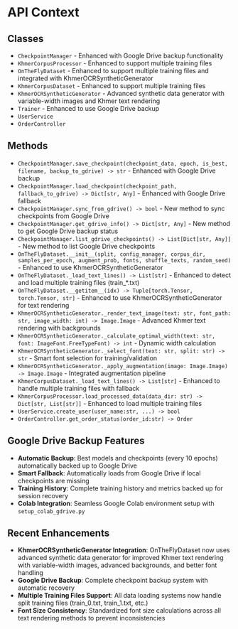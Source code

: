 # API Context

## Classes
- `CheckpointManager` - Enhanced with Google Drive backup functionality
- `KhmerCorpusProcessor` - Enhanced to support multiple training files
- `OnTheFlyDataset` - Enhanced to support multiple training files and integrated with KhmerOCRSyntheticGenerator
- `KhmerCorpusDataset` - Enhanced to support multiple training files
- `KhmerOCRSyntheticGenerator` - Advanced synthetic data generator with variable-width images and Khmer text rendering
- `Trainer` - Enhanced to use Google Drive backup
- `UserService`
- `OrderController`

## Methods
- `CheckpointManager.save_checkpoint(checkpoint_data, epoch, is_best, filename, backup_to_gdrive) -> str` - Enhanced with Google Drive backup
- `CheckpointManager.load_checkpoint(checkpoint_path, fallback_to_gdrive) -> Dict[str, Any]` - Enhanced with Google Drive fallback
- `CheckpointManager.sync_from_gdrive() -> bool` - New method to sync checkpoints from Google Drive
- `CheckpointManager.get_gdrive_info() -> Dict[str, Any]` - New method to get Google Drive backup status
- `CheckpointManager.list_gdrive_checkpoints() -> List[Dict[str, Any]]` - New method to list Google Drive checkpoints
- `OnTheFlyDataset.__init__(split, config_manager, corpus_dir, samples_per_epoch, augment_prob, fonts, shuffle_texts, random_seed)` - Enhanced to use KhmerOCRSyntheticGenerator
- `OnTheFlyDataset._load_text_lines() -> List[str]` - Enhanced to detect and load multiple training files (train_*.txt)
- `OnTheFlyDataset.__getitem__(idx) -> Tuple[torch.Tensor, torch.Tensor, str]` - Enhanced to use KhmerOCRSyntheticGenerator for text rendering
- `KhmerOCRSyntheticGenerator._render_text_image(text: str, font_path: str, image_width: int) -> Image.Image` - Advanced Khmer text rendering with backgrounds
- `KhmerOCRSyntheticGenerator._calculate_optimal_width(text: str, font: ImageFont.FreeTypeFont) -> int` - Dynamic width calculation
- `KhmerOCRSyntheticGenerator._select_font(text: str, split: str) -> str` - Smart font selection for training/validation
- `KhmerOCRSyntheticGenerator._apply_augmentation(image: Image.Image) -> Image.Image` - Integrated augmentation pipeline
- `KhmerCorpusDataset._load_text_lines() -> List[str]` - Enhanced to handle multiple training files with fallback
- `KhmerCorpusProcessor.load_processed_data(data_dir: str) -> Dict[str, List[str]]` - Enhanced to load multiple training files
- `UserService.create_user(user_name:str, ...) -> bool`
- `OrderController.get_order_status(order_id:str) -> Order`

## Google Drive Backup Features
- **Automatic Backup**: Best models and checkpoints (every 10 epochs) automatically backed up to Google Drive
- **Smart Fallback**: Automatically loads from Google Drive if local checkpoints are missing
- **Training History**: Complete training history and metrics backed up for session recovery
- **Colab Integration**: Seamless Google Colab environment setup with `setup_colab_gdrive.py`

## Recent Enhancements
- **KhmerOCRSyntheticGenerator Integration**: OnTheFlyDataset now uses advanced synthetic data generator for improved Khmer text rendering with variable-width images, advanced backgrounds, and better font handling
- **Google Drive Backup**: Complete checkpoint backup system with automatic recovery
- **Multiple Training Files Support**: All data loading systems now handle split training files (train_0.txt, train_1.txt, etc.)
- **Font Size Consistency**: Standardized font size calculations across all text rendering methods to prevent inconsistencies 
